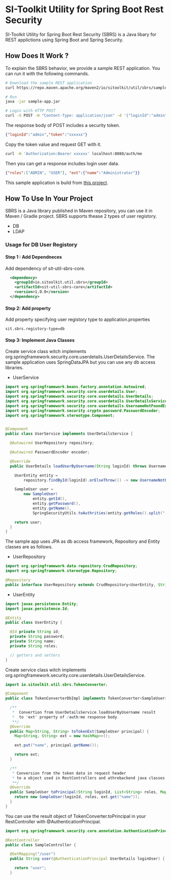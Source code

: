 # SI-Toolkit Utility for Spring Boot Rest Security

SI-Toolkit Utility for Spring Boot Rest Security (SBRS) is a Java libary for REST applictions using Spring Boot and Spring Security.

## How Does It Work ?

To explain the SBRS behavior, we provide a sample REST application.
You can run it with the following commands.

```sh
# Download the sample REST application 
curl https://repo.maven.apache.org/maven2/io/sitoolkit/util/sbrs/sample-app/0.8-SNAPSHOT/sample-app-0.8-SNAPSHOT.jar

# Run
java -jar sample-app.jar

# Login with HTTP POST 
curl -X POST -H "Content-Type: application/json" -d '{"loginId":"admin", "password":"password"}' localhost:8080/auth/login
```

The response body of POST includes a security token.

```json
{"loginId":"admin","token":"xxxxxx"}
```

Copy the token value and request GET with it.

```sh
curl -H 'Authorization:Bearer xxxxxx' localhost:8080/auth/me
```

Then you can get a response includes login user data.

```json
{"roles":["ADMIN", "USER"], "ext":{"name":"Administrator"}}
```

This sample application is build from [this project](sample-app).


## How To Use In Your Project

SBRS is a Java library published in Maven repository, you can use it in Maven / Gradle project. SBRS supports thease 2 types of user registory.

* DB
* LDAP

### Usage for DB User Registory 


#### Step 1 : Add Dependneces

Add dependency of sit-util-sbrs-core.

```xml
  <dependency>
    <groupId>io.sitoolkit.util.sbrs</groupId>
    <artifactId>sit-util-sbrs-core</artifactId>
    <version>1.0.0</version>
  </dependency>
```


#### Step 2: Add property
Add property specifying user registory type to application.properties

```properties
sit.sbrs.registory-type=db
```

#### Step 3: Implement Java Classes

Create service class witch implements org.springframework.security.core.userdetails.UserDetailsService.
The sample application uses SpringDataJPA but you can use any db access libraries. 

* UserService

```java
import org.springframework.beans.factory.annotation.Autowired;
import org.springframework.security.core.userdetails.User;
import org.springframework.security.core.userdetails.UserDetails;
import org.springframework.security.core.userdetails.UserDetailsService;
import org.springframework.security.core.userdetails.UsernameNotFoundException;
import org.springframework.security.crypto.password.PasswordEncoder;
import org.springframework.stereotype.Component;


@Component
public class UserService implements UserDetailsService {

  @Autowired UserRepository repository;

  @Autowired PasswordEncoder encoder;

  @Override
  public UserDetails loadUserByUsername(String loginId) throws UsernameNotFoundException {

    UserEntity entity =
        repository.findById(loginId).orElseThrow(() -> new UsernameNotFoundException("Login Failed"));

    SampleUser user =
        new SampleUser(
            entity.getId(),
            entity.getPassword(),
            entity.getName(),
            SpringSecurityUtils.toAuthrities(entity.getRoles().split(",")));

    return user;
  }
}

```

The sample app uses JPA as db access framework, Repository and Entity classes are as follows.

* UserRepository

```java
import org.springframework.data.repository.CrudRepository;
import org.springframework.stereotype.Repository;

@Repository
public interface UserRepository extends CrudRepository<UserEntity, String> {}
```

* UserEntity

```java
import javax.persistence.Entity;
import javax.persistence.Id;

@Entity
public class UserEntity {

  @Id private String id;
  private String password;
  private String name;
  private String roles;

  // getters and setters
}
```

Create service class witch implements org.springframework.security.core.userdetails.UserDetailsService.



```java
import io.sitoolkit.util.sbrs.TokenConverter;

@Component
public class TokenConverterDbImpl implements TokenConverter<SampleUser> {

  /**
   *  Convertion from UserDetailsService.loadUserByUsername result 
   *  to "ext" property of /auth/me response body. 
   **/
  @Override
  public Map<String, String> toTokenExt(SampleUser principal) {
    Map<String, String> ext = new HashMap<>();

    ext.put("name", principal.getName());

    return ext;
  }

  /**
   * Conversion from the token data in request header
   * to a object used in RestControllers and athrebackend java classes. 
   **/ 
  @Override
  public SampleUser toPrincipal(String loginId, List<String> roles, Map<String, String> ext) {
    return new SampleUser(loginId, roles, ext.get("name"));
  }
}
```

You can use the result object of TokenConverter.toPrincipal in your RestController with @AuthenticationPrincipal.


```java
import org.springframework.security.core.annotation.AuthenticationPrincipal;

@RestController
public class SampleController {

  @GetMapping("/user")
  public String user(@AuthenticationPrincipal UserDetails loginUser) {

    return "user";
  }

```
